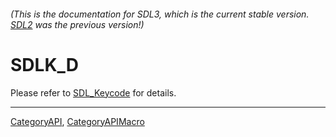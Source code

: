 ###### (This is the documentation for SDL3, which is the current stable version. [SDL2](https://wiki.libsdl.org/SDL2/) was the previous version!)
# SDLK_D

Please refer to [SDL_Keycode](SDL_Keycode) for details.

----
[CategoryAPI](CategoryAPI), [CategoryAPIMacro](CategoryAPIMacro)

